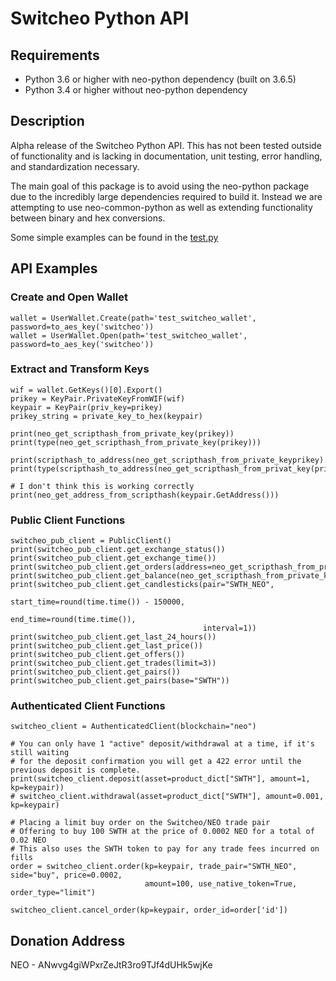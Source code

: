 # Switcheo Python API

## Requirements
- Python 3.6 or higher with neo-python dependency (built on 3.6.5)
- Python 3.4 or higher without neo-python dependency

## Description

Alpha release of the Switcheo Python API.  This has not been tested outside of functionality and is lacking in documentation, unit testing, error handling, and standardization necessary.

The main goal of this package is to avoid using the neo-python package due to the incredibly large dependencies required to build it.  Instead we are attempting to use neo-common-python as well as extending functionality between binary and hex conversions.

Some simple examples can be found in the [test.py](test.py)

## API Examples

### Create and Open Wallet

```
wallet = UserWallet.Create(path='test_switcheo_wallet', password=to_aes_key('switcheo'))
wallet = UserWallet.Open(path='test_switcheo_wallet', password=to_aes_key('switcheo'))
```

### Extract and Transform Keys

```
wif = wallet.GetKeys()[0].Export()
prikey = KeyPair.PrivateKeyFromWIF(wif)
keypair = KeyPair(priv_key=prikey)
prikey_string = private_key_to_hex(keypair)

print(neo_get_scripthash_from_private_key(prikey))
print(type(neo_get_scripthash_from_private_key(prikey)))

print(scripthash_to_address(neo_get_scripthash_from_private_keyprikey).Data))
print(type(scripthash_to_address(neo_get_scripthash_from_privat_key(prikey).Data)))

# I don't think this is working correctly
print(neo_get_address_from_scripthash(keypair.GetAddress()))
```

### Public Client Functions

```
switcheo_pub_client = PublicClient()
print(switcheo_pub_client.get_exchange_status())
print(switcheo_pub_client.get_exchange_time())
print(switcheo_pub_client.get_orders(address=neo_get_scripthash_from_private_key(prikey)))
print(switcheo_pub_client.get_balance(neo_get_scripthash_from_private_key(prikey)))
print(switcheo_pub_client.get_candlesticks(pair="SWTH_NEO",
                                           start_time=round(time.time()) - 150000,
                                           end_time=round(time.time()),
                                           interval=1))
print(switcheo_pub_client.get_last_24_hours())
print(switcheo_pub_client.get_last_price())
print(switcheo_pub_client.get_offers())
print(switcheo_pub_client.get_trades(limit=3))
print(switcheo_pub_client.get_pairs())
print(switcheo_pub_client.get_pairs(base="SWTH"))
```

### Authenticated Client Functions

```
switcheo_client = AuthenticatedClient(blockchain="neo")

# You can only have 1 "active" deposit/withdrawal at a time, if it's still waiting
# for the deposit confirmation you will get a 422 error until the previous deposit is complete.
print(switcheo_client.deposit(asset=product_dict["SWTH"], amount=1, kp=keypair))
# switcheo_client.withdrawal(asset=product_dict["SWTH"], amount=0.001, kp=keypair)

# Placing a limit buy order on the Switcheo/NEO trade pair
# Offering to buy 100 SWTH at the price of 0.0002 NEO for a total of 0.02 NEO
# This also uses the SWTH token to pay for any trade fees incurred on fills
order = switcheo_client.order(kp=keypair, trade_pair="SWTH_NEO", side="buy", price=0.0002,
                              amount=100, use_native_token=True, order_type="limit")

switcheo_client.cancel_order(kp=keypair, order_id=order['id'])
```

## Donation Address

NEO - ANwvg4giWPxrZeJtR3ro9TJf4dUHk5wjKe
